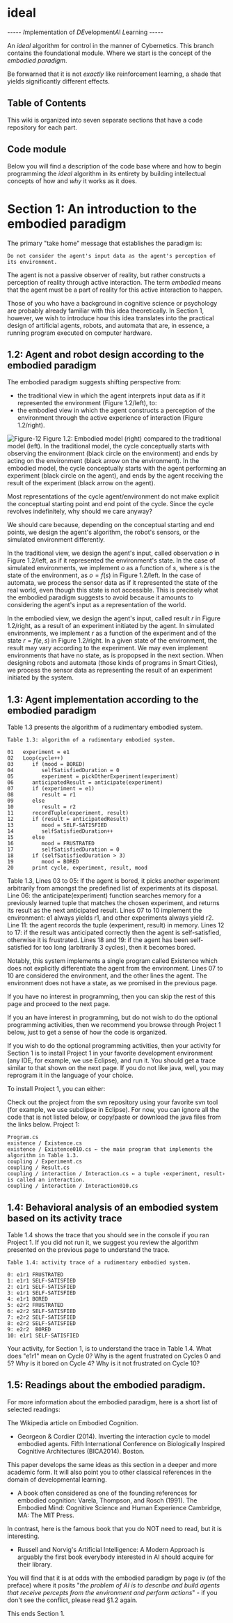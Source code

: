 # ideal

-----   *I*mplementation of *DE*velopment*A*l *L*earning    -----


An _ideal_ algorithm for control in the manner of Cybernetics. This branch contains the foundational module. Where we start is the concept of the _embodied paradigm_.

Be forwarned that it is not _exactly_ like reinforcement learning, a shade that yields significantly different effects.

## Table of Contents

This wiki is organized into seven separate sections that have a code repository for each part. 

## Code module

Below you will find a description of the code base where and how to begin programming the _ideal_ algorithm in its entirety by building intellectual concepts of how and _why_ it works as it does.

# Section 1: An introduction to the embodied paradigm

The primary "take home" message that establishes the paradigm is:

`Do not consider the agent's input data as the agent's perception of its environment.`

The agent is not a passive observer of reality, but rather constructs a perception of reality through active interaction. The term _embodied_ means that the agent must be a part of reality for this active interaction to happen.

Those of you who have a background in cognitive science or psychology are probably already familiar with this idea theoretically. In Section 1, however, we wish to introduce how this idea translates into the practical design of artificial agents, robots, and automata that are, in essence, a running program executed on computer hardware.

## 1.2: Agent and robot design according to the embodied paradigm

The embodied paradigm suggests shifting perspective from:
- the traditional view in which the agent interprets input data as if it represented the environment (Figure 1.2/left),
to:
- the embodied view in which the agent constructs a perception of the environment through the active experience of interaction (Figure 1.2/right).

![Figure-12](/images/012-1.png)
Figure 1.2: Embodied model (right) compared to the traditional model (left). In the traditional model, the cycle conceptually starts with observing the environment (black circle on the environment) and ends by acting on the environment (black arrow on the environment). In the embodied model, the cycle conceptually starts with the agent performing an experiment (black circle on the agent), and ends by the agent receiving the result of the experiment (black arrow on the agent).

Most representations of the cycle agent/environment do not make explicit the conceptual starting point and end point of the cycle. Since the cycle revolves indefinitely, why should we care anyway?

We should care because, depending on the conceptual starting and end points, we design the agent's algorithm, the robot's sensors, or the simulated environment differently.

In the traditional view, we design the agent's input, called observation $o$ in Figure 1.2/left, as if it represented the environment's state. In the case of simulated environments, we implement $o$ as a function of $s$, where $s$ is the state of the environment, as $o = f(s)$ in Figure 1.2/left. In the case of automata, we process the sensor data as if it represented the state of the real world, even though this state is not accessible. This is precisely what the embodied paradigm suggests to avoid because it amounts to considering the agent's input as a representation of the world.

In the embodied view, we design the agent's input, called result $r$ in Figure 1.2/right, as a result of an experiment initiated by the agent. In simulated environments, we implement $r$ as a function of the experiment and of the state $r = f (e,s)$ in Figure 1.2/right. In a given state of the environment, the result may vary according to the experiment. We may even implement environments that have no state, as is propopsed in the next section. When designing robots and automata (those kinds of programs in Smart Cities), we process the sensor data as representing the result of an experiment initiated by the system.

## 1.3: Agent implementation according to the embodied paradigm

Table 1.3 presents the algorithm of a rudimentary embodied system.

```
Table 1.3: algorithm of a rudimentary embodied system.

01   experiment = e1
02   Loop(cycle++)
03      if (mood = BORED)
04         selfSatisfiedDuration = 0
05         experiment = pickOtherExperiment(experiment)
06      anticipatedResult = anticipate(experiment)
07      if (experiment = e1)
08         result = r1
09      else
10         result = r2
11      recordTuple(experiment, result)
12      if (result = anticipatedResult)
13         mood = SELF-SATISFIED
14         selfSatisfiedDuration++
15      else
16         mood = FRUSTRATED
17         selfSatisfiedDuration = 0
18      if (selfSatisfiedDuration > 3)
19         mood = BORED
20      print cycle, experiment, result, mood
```


Table 1.3, Lines 03 to 05: if the agent is bored, it picks another experiment arbitrarily from amongst the predefined list of experiments at its disposal. Line 06: the anticipate(experiment) function searches memory for a previously learned tuple that matches the chosen experiment, and returns its result as the next anticipated result. Lines 07 to 10 implement the environment: e1 always yields r1, and other experiments always yield r2. Line 11: the agent records the tuple ⟨experiment, result⟩ in memory. Lines 12 to 17: if the result was anticipated correctly then the agent is self-satisfied, otherwise it is frustrated. Lines 18 and 19: if the agent has been self-satisfied for too long (arbitrarily 3 cycles), then it becomes bored.

Notably, this system implements a single program called Existence which does not explicitly differentiate the agent from the environment. Lines 07 to 10 are considered the environment, and the other lines the agent. The environment does not have a state, as we promised in the previous page.

If you have no interest in programming, then you can skip the rest of this page and proceed to the next page.

If you an have interest in programming, but do not wish to do the optional programming activities, then we recommend you browse through Project 1 below, just to get a sense of how the code is organized.

If you wish to do the optional programming activities, then your activity for Section 1 is to install Project 1 in your favorite development environment (any IDE, for example, we use Eclipse), and run it. You should get a trace similar to that shown on the next page. If you do not like java, well, you may reprogram it in the language of your choice.

To install Project 1, you can either:

Check out the project from the svn repository using your favorite svn tool (for example, we use subclipse in Eclipse). For now, you can ignore all the code that is not listed below, or copy/paste or download the java files from the links below.
Project 1:


```
Program.cs
existence / Existence.cs
existence / Existence010.cs ← the main program that implements the algorithm in Table 1.3.
coupling / Experiment.cs
coupling / Result.cs
coupling / interaction / Interaction.cs ← a tuple ‹experiment, result› is called an interaction.
coupling / interaction / Interaction010.cs
```
## 1.4: Behavioral analysis of an embodied system based on its activity trace

Table 1.4 shows the trace that you should see in the console if you ran Project 1. If you did not run it, we suggest you review the algorithm presented on the previous page to understand the trace.


```
Table 1.4: activity trace of a rudimentary embodied system.

0: e1r1 FRUSTRATED
1: e1r1 SELF-SATISFIED
2: e1r1 SELF-SATISFIED
3: e1r1 SELF-SATISFIED
4: e1r1 BORED
5: e2r2 FRUSTRATED
6: e2r2 SELF-SATISFIED
7: e2r2 SELF-SATISFIED
8: e2r2 SELF-SATISFIED
9: e2r2  BORED
10: e1r1 SELF-SATISFIED
```

Your activity, for Section 1, is to understand the trace in Table 1.4. What does "e1r1" mean on Cycle 0? Why is the agent frustrated on Cycles 0 and 5? Why is it bored on Cycle 4? Why is it not frustrated on Cycle 10?

## 1.5: Readings about the embodied paradigm.

For more information about the embodied paradigm, here is a short list of selected readings:

The Wikipedia article on Embodied Cognition.
* Georgeon & Cordier (2014). Inverting the interaction cycle to model embodied agents. Fifth International Conference on Biologically Inspired Cognitive Architectures (BICA2014). Boston.

This paper develops the same ideas as this section in a deeper and more academic form. It will also point you to other classical references in the domain of developmental learning.
* A book often considered as one of the founding references for embodied cognition: Varela, Thompson, and Rosch (1991). The Embodied Mind: Cognitive Science and Human Experience Cambridge, MA: The MIT Press.

In contrast, here is the famous book that you do NOT need to read, but it is interesting.

* Russell and Norvig's Artificial Intelligence: A Modern Approach is arguably the first book everybody interested in AI should acquire for their library.

You will find that it is at odds with the embodied paradigm by page iv (of the preface) where it posits "_the problem of AI is to describe and build agents that receive percepts from the environment and perform actions_" - if you don't see the conflict, please read §1.2 again.

This ends Section 1.